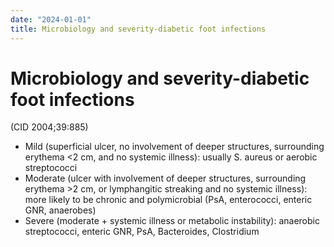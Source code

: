 ```yaml
---
date: "2024-01-01"
title: Microbiology and severity-diabetic foot infections
---
```


# Microbiology and severity-diabetic foot infections


(CID 2004;39:885)
* Mild (superficial ulcer, no involvement of deeper structures, surrounding erythema <2 cm, and no systemic illness): usually S. aureus or aerobic streptococci
* Moderate (ulcer with involvement of deeper structures, surrounding erythema >2 cm, or lymphangitic streaking and no systemic illness): more likely to be chronic and polymicrobial (PsA, enterococci, enteric GNR, anaerobes)
* Severe (moderate + systemic illness or metabolic instability): anaerobic streptococci, enteric GNR, PsA, Bacteroides, Clostridium
